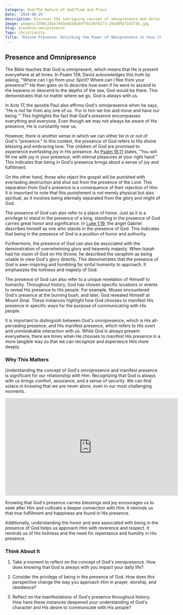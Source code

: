 ```yaml
---
Category: God/The Nature of God/Time and Place
Date: '2024-08-25'
Description: Discover the intriguing concept of omnipresence and delve into its implications on existence and spirituality. Explore the idea of presence in various contexts in this enlightening article.
Image: images/3788c241e74d3add3da9dffb238f0173-20240927143736.jpg
Slug: presence-omnipresence
Tags: christianity
Title: 'Divine Presence: Unlocking the Power of Omnipresence in Your Christian Walk'
---
```


## Presence and Omnipresence

The Bible teaches that God is omnipresent, which means that He is present everywhere at all times. In Psalm 139, David acknowledges this truth by asking, "Where can I go from your Spirit? Where can I flee from your presence?" He then goes on to describe how even if he were to ascend to the heavens or descend to the depths of the sea, God would be there. This demonstrates that no matter where we go, God is always with us.

In Acts 17, the apostle Paul also affirms God's omnipresence when he says, "He is not far from any one of us. 'For in him we live and move and have our being.'" This highlights the fact that God's presence encompasses everything and everyone. Even though we may not always be aware of His presence, He is constantly near us.

However, there is another sense in which we can either be in or out of God's "presence." In this context, the presence of God refers to His divine blessing and embracing love. The children of God are promised to experience everlasting joy in His presence. As [Psalm 16:11](https://www.bibleref.com/Psalm/16/Psalm-16-11.html) states, "You will fill me with joy in your presence, with eternal pleasures at your right hand." This indicates that being in God's presence brings about a sense of joy and fulfillment.

On the other hand, those who reject the gospel will be punished with everlasting destruction and shut out from the presence of the Lord. This separation from God's presence is a consequence of their rejection of Him. It is important to note that this punishment is not merely physical but also spiritual, as it involves being eternally separated from the glory and might of God.

The presence of God can also refer to a place of honor. Just as it is a privilege to stand in the presence of a king, standing in the presence of God carries great honor and significance. In [Luke 1:19](https://www.bibleref.com/Luke/1/Luke-1-19.html), the angel Gabriel describes himself as one who stands in the presence of God. This indicates that being in the presence of God is a position of honor and authority.

Furthermore, the presence of God can also be associated with the demonstration of overwhelming glory and heavenly majesty. When Isaiah had his vision of God on His throne, he described the seraphim as being unable to view God's glory directly. This demonstrates that the presence of God is awe-inspiring and humbling for sinful humanity to approach. It emphasizes the holiness and majesty of God.

The presence of God can also refer to a unique revelation of Himself to humanity. Throughout history, God has chosen specific locations or events to reveal His presence to His people. For example, Moses encountered God's presence at the burning bush, and later, God revealed Himself at Mount Sinai. These instances highlight how God chooses to manifest His presence in specific ways for the purpose of communicating with His people.

It is important to distinguish between God's omnipresence, which is His all-pervading presence, and His manifest presence, which refers to His overt and unmistakable interaction with us. While God is always present everywhere, there are times when He chooses to manifest His presence in a more tangible way so that we can recognize and experience Him more deeply.

### Why This Matters

Understanding the concept of God's omnipresence and manifest presence is significant for our relationship with Him. Recognizing that God is always with us brings comfort, assurance, and a sense of security. We can find solace in knowing that we are never alone, even in our most challenging moments.


<iframe width="560" height="315" src="https://www.youtube.com/embed/cnVFbQOwdZE" frameborder="0" allow="autoplay; encrypted-media" allowfullscreen></iframe>


Knowing that God's presence carries blessings and joy encourages us to seek after Him and cultivate a deeper connection with Him. It reminds us that true fulfillment and happiness are found in His presence.

Additionally, understanding the honor and awe associated with being in the presence of God helps us approach Him with reverence and respect. It reminds us of His holiness and the need for repentance and humility in His presence.

### Think About It

1. Take a moment to reflect on the concept of God's omnipresence. How does knowing that God is always with you impact your daily life?

2. Consider the privilege of being in the presence of God. How does this perspective change the way you approach Him in prayer, worship, and obedience?

3. Reflect on the manifestations of God's presence throughout history. How have these instances deepened your understanding of God's character and His desire to communicate with His people?